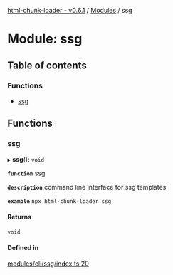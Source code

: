 [html-chunk-loader - v0.6.1](../README.md) / [Modules](../modules.md) / ssg

# Module: ssg

## Table of contents

### Functions

- [ssg](ssg.md#ssg)

## Functions

### ssg

▸ **ssg**(): `void`

**`function`** ssg

**`description`** command line interface for ssg templates

**`example`**
```npx html-chunk-loader ssg```

#### Returns

`void`

#### Defined in

[modules/cli/ssg/index.ts:20](https://github.com/abschill/html-chunk-loader/blob/afc981e/src/modules/cli/ssg/index.ts#L20)
